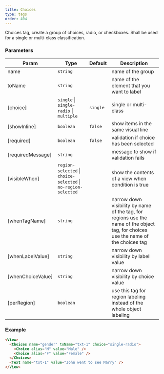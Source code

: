 ```yaml
---
title: Choices
type: tags
order: 404
---
```


Choices tag, create a group of choices, radio, or checkboxes. Shall
be used for a single or multi-class classification.

### Parameters

| Param | Type | Default | Description |
| --- | --- | --- | --- |
| name | <code>string</code> |  | name of the group |
| toName | <code>string</code> |  | name of the element that you want to label |
| [choice] | <code>single</code> \| <code>single-radio</code> \| <code>multiple</code> | <code>single</code> | single or multi-class |
| [showInline] | <code>boolean</code> | <code>false</code> | show items in the same visual line |
| [required] | <code>boolean</code> | <code>false</code> | validation if choice has been selected |
| [requiredMessage] | <code>string</code> |  | message to show if validation fails |
| [visibleWhen] | <code>region-selected</code> \| <code>choice-selected</code> \| <code>no-region-selected</code> |  | show the contents of a view when condition is true |
| [whenTagName] | <code>string</code> |  | narrow down visibility by name of the tag, for regions use the name of the object tag, for choices use the name of the choices tag |
| [whenLabelValue] | <code>string</code> |  | narrow down visibility by label value |
| [whenChoiceValue] | <code>string</code> |  | narrow down visibility by choice value |
| [perRegion] | <code>boolean</code> |  | use this tag for region labeling instead of the whole object labeling |

### Example
```html
<View>
  <Choices name="gender" toName="txt-1" choice="single-radio">
    <Choice alias="M" value="Male" />
    <Choice alias="F" value="Female" />
  </Choices>
  <Text name="txt-1" value="John went to see Marry" />
</View>
```
